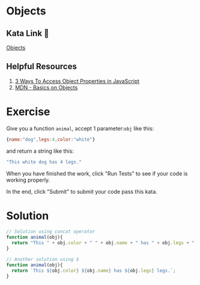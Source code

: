 # Objects

## Kata Link 🥋

[Objects](https://www.codewars.com/kata/571f1eb77e8954a812000837/train/javascript)

## Helpful Resources

1. [3 Ways To Access Object Properties in JavaScript](https://dmitripavlutin.com/access-object-properties-javascript/)
2. [MDN - Basics on Objects](https://developer.mozilla.org/en-US/docs/Learn/JavaScript/Objects/Basics)

# Exercise
Give you a function `animal`, accept 1 parameter:`obj` like this:
```js
{name:"dog",legs:4,color:"white"}
```
and return a string like this:
```js
"This white dog has 4 legs."
```
When you have finished the work, click "Run Tests" to see if your code is working properly.

In the end, click "Submit" to submit your code pass this kata.
# Solution

```js
// Solution using concat operator
function animal(obj){
  return "This " + obj.color + " " + obj.name + " has " + obj.legs + " legs.";
}

// Another solution using $
function animal(obj){
  return `This ${obj.color} ${obj.name} has ${obj.legs} legs.`;
}
```